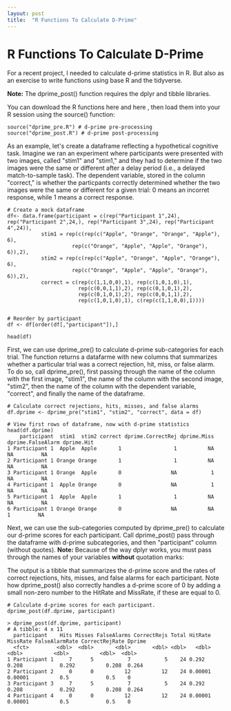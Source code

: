 ```yaml
---
layout: post
title:  "R Functions To Calculate D-Prime"
---
```


# R Functions To Calculate D-Prime

For a recent project, I needed to calculate d-prime statistics in R. But also as an exercise to write functions using base R and the tidyverse. 

**Note:** The dprime_post() function requires the dplyr and tibble libraries.

You can download the R functions here <a href="/r/dprime_pre.R" target="_blank"><i class="fa fa-file-text fa-md"></i></a> and here <a href="/r/dprime_post.R" target="_blank"><i class="fa fa-file-text fa-md"></i></a>, then load them into your R session using the source() function:

```
source("dprime_pre.R") # d-prime pre-processing
source("dprime_post.R") # d-prime post-processing
```

As an example, let's create a dataframe reflecting a hypothetical cognitive task. Imagine we ran an experiment where participants were presented with two images, called "stim1" and "stim1," and they had to determine if the two images were the same or different after a delay period (i.e., a delayed match-to-sample task). The dependent variable, stored in the column "correct," is whether the particpants correctly determined whether the two images were the same or different for a given trial: 0 means an incorret response, while 1 means a correct response.

```
# Create a mock dataframe
df<- data.frame(participant = c(rep("Participant 1",24), rep("Participant 2",24,), rep("Participant 3",24), rep("Participant 4",24)),
           stim1 = rep(c(rep(c("Apple", "Orange", "Orange", "Apple"), 6),
                     rep(c("Orange", "Apple", "Apple", "Orange"), 6)),2),
           stim2 = rep(c(rep(c("Apple", "Orange", "Apple", "Orange"), 6),
                     rep(c("Orange", "Apple", "Apple", "Orange"), 6)),2),
           correct = c(rep(c(1,1,0,0),1), rep(c(1,0,1,0),1),
                       rep(c(0,0,1,1),2), rep(c(0,1,0,1),2),
                       rep(c(0,1,0,1),2), rep(c(0,0,1,1),2),
                       rep(c(1,0,1,0),1), c(rep(c(1,1,0,0),1))))
					   
					   
# Reorder by participant
df <- df[order(df[,"participant"]),] 
 
head(df)
```

First, we can use dprime_pre() to calculate d-prime sub-categories for each trial. The function returns a datafarme with new columns that summarizes whether a particular trial was a correct rejection, hit, miss, or false alarm.  
To do so, call dprime_pre(), first passing through the name of the column with the first image, "stim1", the name of the column with the second image, "stim2", then the name of the column with the dependent variable, "correct", and finally the name of the dataframe.

```
# Calculate correct rejections, hits, misses, and false alarms
df.dprime <- dprime_pre("stim1", "stim2", "correct", data = df)

# View first rows of dataframe, now with d-prime statistics
head(df.dprime)
    participant  stim1  stim2 correct dprime.CorrectRej dprime.Miss dprime.FalseAlarm dprime.Hit
1 Participant 1  Apple  Apple       1                 1          NA                NA         NA
2 Participant 1 Orange Orange       1                 1          NA                NA         NA
3 Participant 1 Orange  Apple       0                NA           1                NA         NA
4 Participant 1  Apple Orange       0                NA           1                NA         NA
5 Participant 1  Apple  Apple       1                 1          NA                NA         NA
6 Participant 1 Orange Orange       0                NA          NA                 1         NA

```

Next, we can use the sub-categories computed by dprime_pre() to calculate our d-prime scores for each participant. Call dprime_post() pass through the dataframe with d-prime subcategories, and then "participant" column (without quotes).
**Note:** Because of the way dplyr works, you must pass through the names of your variables **without** quotation marks:

The output is a tibble that summarizes the d-prime score and the rates of correct rejections, hits, misses, and false alarms for each participant. Note how dprime_post() also correctly handles a d-prime score of 0 by adding a small non-zero number to the HitRate and MissRate, if these are equal to 0.
```
# Calculate d-prime scores for each participant.
dprime_post(df.dprime, participant)

> dprime_post(df.dprime, participant)
# A tibble: 4 x 11
  participant    Hits Misses FalseAlarms CorrectRejs Total HitRate MissRate FalseAlarmRate CorrectRejRate Dprime
  <fct>         <dbl>  <dbl>       <dbl>       <dbl> <dbl>   <dbl>    <dbl>          <dbl>          <dbl>  <dbl>
1 Participant 1     7      5           7           5    24 0.292    0.208            0.292          0.208  0.264
2 Participant 2     0      0          12          12    24 0.00001  0.00001          0.5            0.5    0    
3 Participant 3     7      5           7           5    24 0.292    0.208            0.292          0.208  0.264
4 Participant 4     0      0          12          12    24 0.00001  0.00001          0.5            0.5    0    
```

